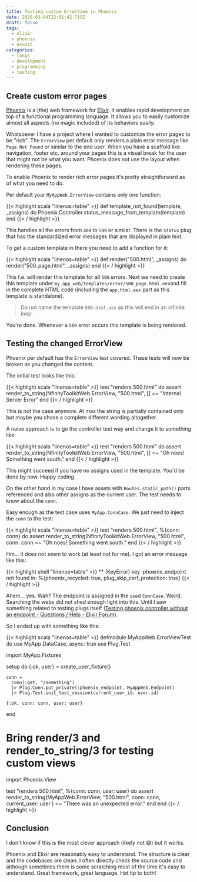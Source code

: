 ```yaml
---
title: Testing custom ErrorView in Phoenix
date: 2020-03-04T22:01:42.715Z
draft: false
tags:
  - elixir
  - phoenix
  - exunit
categories:
  - longs
  - development
  - programming
  - testing
---
```

## Create custom error pages
[Phoenix](http://phoenixframework.org) is a (the) web framework for [Elixir](https://elixir-lang.org). It enables rapid development on top of a functional programming language. It allows you to easily customize almost all aspects (no magic included) of its behaviors easily.

Whatsoever I have a project where I wanted to customize the error pages to be "rich". The `ErrorView` per default only renders a plain error message like `Page Not Found` or similar to the end user. When you have a scaffold like navigation, footer etc. around your pages this is a visual break for the user that might not be what you want. Phoenix does not use the layout when rendering these pages.

To enable Phoenix to render rich error pages it's pretty straightforward as of what you need to do. 

Per default your `MyAppWeb.ErrorView` contains only one function:

{{< highlight scala "linenos=table" >}}
  def template_not_found(template, _assigns) do
    Phoenix.Controller.status_message_from_template(template)
  end
{{< / highlight >}}

This handles all the errors from `400` to `599` or similar. There is the `Status` plug that has the standardized error messages that are displayed in plain text.

To get a custom template in there you need to add a function for it:

{{< highlight scala "linenos=table" >}}
  def render("500.html", _assigns) do
    render("500_page.html", _assigns)
  end
{{< / highlight >}}

This f.e. will render this template for all `500` errors. Next we need to create this template under `my_app_web/templates/error/500_page.html.eex`and fill in the complete HTML code (including the `app.html.eex` part as this template is standalone).

> Do not name the template `500.html.eex` as this will end in an infinite loop.

You're done. Whenever a `500` error occurs this template is being rendered.

## Testing the changed ErrorView
Phoenix per default has the `ErrorView` test covered. These tests will now be broken as you changed the content.

The initial test looks like this:

{{< highlight scala "linenos=table" >}}
  test "renders 500.html" do
    assert render_to_string(NfinityToolkitWeb.ErrorView, "500.html", [] ==
             "Internal Server Error"
  end
{{< / highlight >}}

This is not the case anymore. At max the string is partially contained only but maybe you chose a complete different wording altogether.

A naive approach is to go the controller test way and change it to something like:

{{< highlight scala "linenos=table" >}}
  test "renders 500.html" do
    assert render_to_string(NfinityToolkitWeb.ErrorView, "500.html", [] =~
             "Oh noes! Something went south."
  end
{{< / highlight >}}

This might succeed if you have no assigns used in the template. You'd be done by now. Happy coding.

On the other hand in my case I have assets with `Routes.static_path()` parts referenced and also other assigns as the current user. The test needs to know about the `conn`.

Easy enough as the test case uses `MyApp.ConnCase`. We just need to inject the `conn` to the test:

{{< highlight scala "linenos=table" >}}
  test "renders 500.html", %{conn: conn} do
    assert render_to_string(NfinityToolkitWeb.ErrorView, "500.html", conn: conn =~
             "Oh noes! Something went south."
  end
{{< / highlight >}}

Hm... it does not seem to work (at least not for me). I got an error message like this:

{{< highlight shell "linenos=table" >}}
** (KeyError) key :phoenix_endpoint not found in: %{phoenix_recycled: true, plug_skip_csrf_protection: true}
{{< / highlight >}}

Ahem... yes. Wah? The endpoint is assigned in the `use`d `ConnCase`. Weird. Searching the webs did not shed enough light into this. Until I saw something related to testing plugs itself ([Testing phoenix controller without an endpoint - Questions / Help - Elixir Forum](https://elixirforum.com/t/testing-phoenix-controller-without-an-endpoint/15377)). 

So I ended up with something like this:

{{< highlight scala "linenos=table" >}}
defmodule MyAppWeb.ErrorViewTest do
  use MyApp.DataCase, async: true
  use Plug.Test

  import MyApp.Fixtures

  setup do
    {:ok, user} = create_user_fixture()

    conn =
      conn(:get, "/something")
      |> Plug.Conn.put_private(:phoenix_endpoint, MyAppWeb.Endpoint)
      |> Plug.Test.init_test_session(current_user_id: user.id)

    {:ok, conn: conn, user: user}
  end

  # Bring render/3 and render_to_string/3 for testing custom views
  import Phoenix.View

  test "renders 500.html", %{conn: conn, user: user} do
    assert render_to_string(MyAppWeb.ErrorView, "500.html",
             conn: conn,
             current_user: user
           ) =~
             "There was an unexpected error."
  end
end
{{< / highlight >}}

## Conclusion
I don't know if this is the most clever approach (likely not 😅) but it works.

Phoenix and Elixir are reasonably easy to understand. The structure is clear and the codebases are clean. I often directly check the source code and although sometimes there is some scratching most of the time it's easy to understand. Great framework, great language. Hat tip to both!
